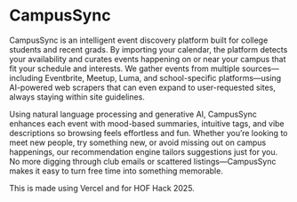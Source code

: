 # CampusSync
CampusSync is an intelligent event discovery platform built for college students and recent grads. By importing your calendar, the platform detects your availability and curates events happening on or near your campus that fit your schedule and interests. We gather events from multiple sources—including Eventbrite, Meetup, Luma, and school-specific platforms—using AI-powered web scrapers that can even expand to user-requested sites, always staying within site guidelines.

Using natural language processing and generative AI, CampusSync enhances each event with mood-based summaries, intuitive tags, and vibe descriptions so browsing feels effortless and fun. Whether you’re looking to meet new people, try something new, or avoid missing out on campus happenings, our recommendation engine tailors suggestions just for you. No more digging through club emails or scattered listings—CampusSync makes it easy to turn free time into something memorable.

This is made using Vercel and for HOF Hack 2025.
